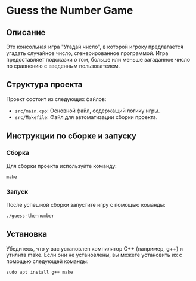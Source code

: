 # Guess the Number Game

## Описание
Это консольная игра "Угадай число", в которой игроку предлагается угадать случайное число, сгенерированное программой. Игра предоставляет подсказки о том, больше или меньше загаданное число по сравнению с введенным пользователем.

## Структура проекта
Проект состоит из следующих файлов:
- `src/main.cpp`: Основной файл, содержащий логику игры.
- `src/Makefile`: Файл для автоматизации сборки проекта.

## Инструкции по сборке и запуску

### Сборка
Для сборки проекта используйте команду:
```
make
```

### Запуск
После успешной сборки запустите игру с помощью команды:
```
./guess-the-number
```

## Установка
Убедитесь, что у вас установлен компилятор C++ (например, g++) и утилита make. Если они не установлены, вы можете установить их с помощью следующей команды:
```
sudo apt install g++ make
```